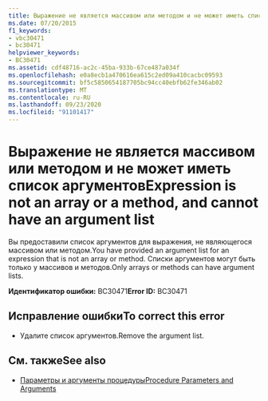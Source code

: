 ```yaml
---
title: Выражение не является массивом или методом и не может иметь список аргументов
ms.date: 07/20/2015
f1_keywords:
- vbc30471
- bc30471
helpviewer_keywords:
- BC30471
ms.assetid: cdf48716-ac2c-45ba-933b-67ce487a034f
ms.openlocfilehash: e0a8ecb1a470616ea615c2ed09a410cacbc09593
ms.sourcegitcommit: bf5c5850654187705bc94cc40ebfb62fe346ab02
ms.translationtype: MT
ms.contentlocale: ru-RU
ms.lasthandoff: 09/23/2020
ms.locfileid: "91101417"
---
```

# <a name="expression-is-not-an-array-or-a-method-and-cannot-have-an-argument-list"></a><span data-ttu-id="66f2d-102">Выражение не является массивом или методом и не может иметь список аргументов</span><span class="sxs-lookup"><span data-stu-id="66f2d-102">Expression is not an array or a method, and cannot have an argument list</span></span>

<span data-ttu-id="66f2d-103">Вы предоставили список аргументов для выражения, не являющегося массивом или методом.</span><span class="sxs-lookup"><span data-stu-id="66f2d-103">You have provided an argument list for an expression that is not an array or method.</span></span> <span data-ttu-id="66f2d-104">Списки аргументов могут быть только у массивов и методов.</span><span class="sxs-lookup"><span data-stu-id="66f2d-104">Only arrays or methods can have argument lists.</span></span>  
  
 <span data-ttu-id="66f2d-105">**Идентификатор ошибки:** BC30471</span><span class="sxs-lookup"><span data-stu-id="66f2d-105">**Error ID:** BC30471</span></span>  
  
## <a name="to-correct-this-error"></a><span data-ttu-id="66f2d-106">Исправление ошибки</span><span class="sxs-lookup"><span data-stu-id="66f2d-106">To correct this error</span></span>  
  
- <span data-ttu-id="66f2d-107">Удалите список аргументов.</span><span class="sxs-lookup"><span data-stu-id="66f2d-107">Remove the argument list.</span></span>  
  
## <a name="see-also"></a><span data-ttu-id="66f2d-108">См. также</span><span class="sxs-lookup"><span data-stu-id="66f2d-108">See also</span></span>

- [<span data-ttu-id="66f2d-109">Параметры и аргументы процедуры</span><span class="sxs-lookup"><span data-stu-id="66f2d-109">Procedure Parameters and Arguments</span></span>](../programming-guide/language-features/procedures/procedure-parameters-and-arguments.md)
